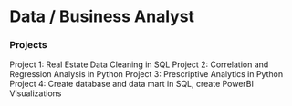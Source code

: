 # Data / Business Analyst

### Projects
Project 1: Real Estate Data Cleaning in SQL
Project 2: Correlation and Regression Analysis in Python
Project 3: Prescriptive Analytics in Python
Project 4: Create database and data mart in SQL, create PowerBI Visualizations
